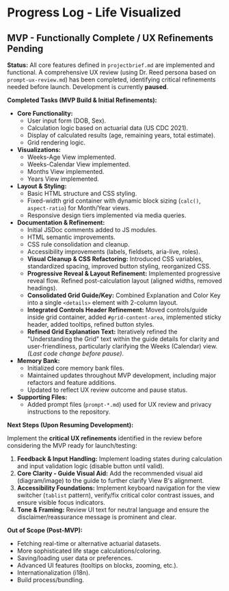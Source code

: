 # Progress Log - Life Visualized

## MVP - Functionally Complete / UX Refinements Pending

**Status:** All core features defined in `projectbrief.md` are implemented and functional. A comprehensive UX review (using Dr. Reed persona based on `prompt-ux-review.md`) has been completed, identifying critical refinements needed before launch. Development is currently **paused**.

**Completed Tasks (MVP Build & Initial Refinements):**

*   **Core Functionality:**
    *   User input form (DOB, Sex).
    *   Calculation logic based on actuarial data (US CDC 2021).
    *   Display of calculated results (age, remaining years, total estimate).
    *   Grid rendering logic.
*   **Visualizations:**
    *   Weeks-Age View implemented.
    *   Weeks-Calendar View implemented.
    *   Months View implemented.
    *   Years View implemented.
*   **Layout & Styling:**
    *   Basic HTML structure and CSS styling.
    *   Fixed-width grid container with dynamic block sizing (`calc()`, `aspect-ratio`) for Month/Year views.
    *   Responsive design tiers implemented via media queries.
*   **Documentation & Refinement:**
    *   Initial JSDoc comments added to JS modules.
    *   HTML semantic improvements.
    *   CSS rule consolidation and cleanup.
    *   Accessibility improvements (labels, fieldsets, aria-live, roles).
    *   **Visual Cleanup & CSS Refactoring:** Introduced CSS variables, standardized spacing, improved button styling, reorganized CSS.
    *   **Progressive Reveal & Layout Refinement:** Implemented progressive reveal flow. Refined post-calculation layout (aligned widths, removed headings).
    *   **Consolidated Grid Guide/Key:** Combined Explanation and Color Key into a single `<details>` element with 2-column layout.
    *   **Integrated Controls Header Refinement:** Moved controls/guide inside grid container, added `#grid-content-area`, implemented sticky header, added tooltips, refined button styles.
    *   **Refined Grid Explanation Text:** Iteratively refined the "Understanding the Grid" text within the guide details for clarity and user-friendliness, particularly clarifying the Weeks (Calendar) view. *(Last code change before pause)*.
*   **Memory Bank:**
    *   Initialized core memory bank files.
    *   Maintained updates throughout MVP development, including major refactors and feature additions.
    *   Updated to reflect UX review outcome and pause status.
*   **Supporting Files:**
    *   Added prompt files (`prompt-*.md`) used for UX review and privacy instructions to the repository.

**Next Steps (Upon Resuming Development):**

Implement the **critical UX refinements** identified in the review before considering the MVP ready for launch/testing:
1.  **Feedback & Input Handling:** Implement loading states during calculation and input validation logic (disable button until valid).
2.  **Core Clarity - Guide Visual Aid:** Add the recommended visual aid (diagram/image) to the guide to further clarify View B's alignment.
3.  **Accessibility Foundations:** Implement keyboard navigation for the view switcher (`tablist` pattern), verify/fix critical color contrast issues, and ensure visible focus indicators.
4.  **Tone & Framing:** Review UI text for neutral language and ensure the disclaimer/reassurance message is prominent and clear.

**Out of Scope (Post-MVP):**

*   Fetching real-time or alternative actuarial datasets.
*   More sophisticated life stage calculations/coloring.
*   Saving/loading user data or preferences.
*   Advanced UI features (tooltips on blocks, zooming, etc.).
*   Internationalization (i18n).
*   Build process/bundling.
